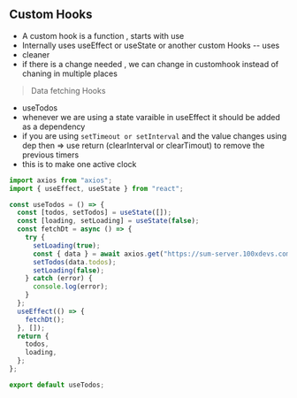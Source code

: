 ## Custom Hooks

- A custom hook is a function , starts with use
- Internally uses useEffect or useState or another custom Hooks
  -- uses
- cleaner
- if there is a change needed , we can change in customhook instead of chaning in multiple places

> Data fetching Hooks

- useTodos
- whenever we are using a state varaible in useEffect it should be added as a dependency
- if you are using `setTimeout or setInterval` and the value changes using dep then => use return (clearInterval or clearTimout) to remove the previous timers
- this is to make one active clock

```js
import axios from "axios";
import { useEffect, useState } from "react";

const useTodos = () => {
  const [todos, setTodos] = useState([]);
  const [loading, setLoading] = useState(false);
  const fetchDt = async () => {
    try {
      setLoading(true);
      const { data } = await axios.get("https://sum-server.100xdevs.com/todos");
      setTodos(data.todos);
      setLoading(false);
    } catch (error) {
      console.log(error);
    }
  };
  useEffect(() => {
    fetchDt();
  }, []);
  return {
    todos,
    loading,
  };
};

export default useTodos;
```
